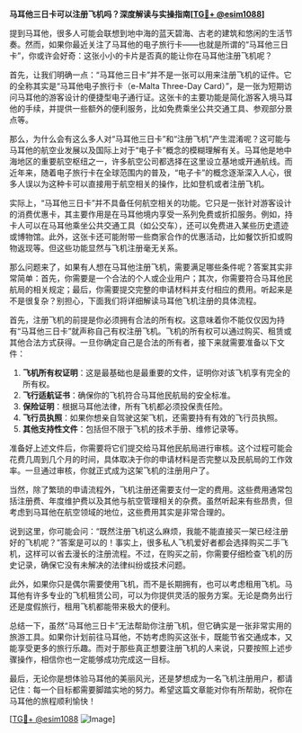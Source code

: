 **马耳他三日卡可以注册飞机吗？深度解读与实操指南[[TG💪+ @esim1088](https://t.me/s/esim1088)]**

提到马耳他，很多人可能会联想到地中海的蓝天碧海、古老的建筑和悠闲的生活节奏。然而，如果你最近关注了马耳他的电子旅行卡——也就是所谓的“马耳他三日卡”，你或许会好奇：这张小小的卡片是否真的能让你在马耳他注册飞机呢？

首先，让我们明确一点：“马耳他三日卡”并不是一张可以用来注册飞机的证件。它的全称其实是“马耳他电子旅行卡（e-Malta Three-Day Card）”，是一张为短期访问马耳他的游客设计的便捷型电子通行证。这张卡的主要功能是简化游客入境马耳他的手续，并提供一些额外的便利服务，比如免费乘坐公共交通工具、参观部分景点等。

那么，为什么会有这么多人对“马耳他三日卡”和“注册飞机”产生混淆呢？这可能与马耳他的航空业发展以及国际上对于“电子卡”概念的模糊理解有关。马耳他是地中海地区的重要航空枢纽之一，许多航空公司都选择在这里设立基地或开通航线。而近年来，随着电子旅行卡在全球范围内的普及，“电子卡”的概念逐渐深入人心，很多人误以为这种卡可以直接用于航空相关的操作，比如登机或者注册飞机。

实际上，“马耳他三日卡”并不具备任何航空相关的功能。它只是一张针对游客设计的消费优惠卡，其主要作用是在马耳他境内享受一系列免费或折扣服务。例如，持卡人可以在马耳他乘坐公共交通工具（如公交车），还可以免费进入某些历史遗迹或博物馆。此外，这张卡还可能附带一些商家合作的优惠活动，比如餐饮折扣或购物返现等。但这些功能显然与飞机注册毫无关系。

那么问题来了，如果有人想在马耳他注册飞机，需要满足哪些条件呢？答案其实非常简单：首先，你需要是一个合法的个人或企业用户；其次，你需要符合马耳他民航局的相关规定；最后，你需要提交完整的申请材料并支付相应的费用。听起来是不是很复杂？别担心，下面我们将详细解读马耳他飞机注册的具体流程。

首先，注册飞机的前提是你必须拥有合法的所有权。这意味着你不能仅仅因为持有“马耳他三日卡”就声称自己有权注册飞机。飞机的所有权可以通过购买、租赁或其他合法方式获得。一旦你确定自己是合法的所有者，接下来就需要准备以下文件：

1. **飞机所有权证明**：这是最基础也是最重要的文件，证明你对该飞机享有完全的所有权。
2. **飞行适航证书**：确保你的飞机符合马耳他民航局的安全标准。
3. **保险证明**：根据马耳他法律，所有飞机都必须投保责任险。
4. **飞行员执照**：如果你想亲自驾驶这架飞机，还需要持有有效的飞行员执照。
5. **其他支持性文件**：包括但不限于飞机的技术手册、维修记录等。

准备好上述文件后，你需要将它们提交给马耳他民航局进行审核。这个过程可能会花费几周到几个月的时间，具体取决于你的申请材料是否完整以及民航局的工作效率。一旦通过审核，你就正式成为这架飞机的注册用户了。

当然，除了繁琐的申请流程外，飞机注册还需要支付一定的费用。这些费用通常包括注册费、年度维护费以及其他与航空管理相关的杂费。虽然听起来有些昂贵，但考虑到马耳他在航空领域的地位，这些费用其实是非常合理的。

说到这里，你可能会问：“既然注册飞机这么麻烦，我能不能直接买一架已经注册好的飞机呢？”答案是可以的！事实上，很多私人飞机爱好者都会选择购买二手飞机，这样可以省去漫长的注册流程。不过，在购买之前，你需要仔细检查飞机的历史记录，确保它没有未解决的法律纠纷或技术问题。

此外，如果你只是偶尔需要使用飞机，而不是长期拥有，也可以考虑租用飞机。马耳他有许多专业的飞机租赁公司，可以为你提供灵活的服务方案。无论是商务出行还是度假旅行，租用飞机都能带来极大的便利。

总结一下，虽然“马耳他三日卡”无法帮助你注册飞机，但它确实是一张非常实用的旅游工具。如果你计划前往马耳他，不妨考虑购买这张卡，既能节省交通成本，又能享受更多的旅行乐趣。而对于那些真正想要注册飞机的人来说，只要按照上述步骤操作，相信你也一定能够成功完成这一目标。

最后，无论你是想体验马耳他的美丽风光，还是梦想成为一名飞机注册用户，都请记住：每一个目标都需要脚踏实地的努力。希望这篇文章能对你有所帮助，祝你在马耳他的旅程顺利愉快！

[[TG💪+ @esim1088](https://t.me/s/esim1088) ![Image](https://i.postimg.cc/4NQfJmqS/Snipaste-2025-05-13-00-14-12.png)]